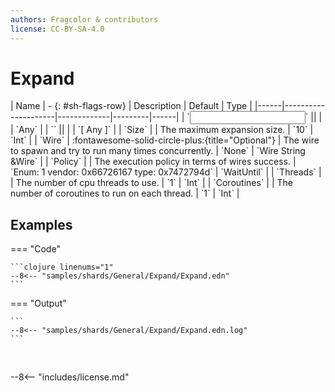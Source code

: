 ```yaml
---
authors: Fragcolor & contributors
license: CC-BY-SA-4.0
---
```



# Expand

<div class="sh-parameters" markdown="1">
| Name | - {: #sh-flags-row} | Description | Default | Type |
|------|---------------------|-------------|---------|------|
| `<input>` || | | `Any` |
| `<output>` || | | `[ Any ]` |
| `Size` |  | The maximum expansion size. | `10` | `Int` |
| `Wire` | :fontawesome-solid-circle-plus:{title="Optional"}  | The wire to spawn and try to run many times concurrently. | `None` | `Wire String &Wire` |
| `Policy` |  | The execution policy in terms of wires success. | `Enum: 1 vendor: 0x66726167 type: 0x7472794d` | `WaitUntil` |
| `Threads` |  | The number of cpu threads to use. | `1` | `Int` |
| `Coroutines` |  | The number of coroutines to run on each thread. | `1` | `Int` |

</div>



## Examples

=== "Code"

    ```clojure linenums="1"
    --8<-- "samples/shards/General/Expand/Expand.edn"
    ```

=== "Output"

    ```
    --8<-- "samples/shards/General/Expand/Expand.edn.log"
    ```
&nbsp;

--8<-- "includes/license.md"

